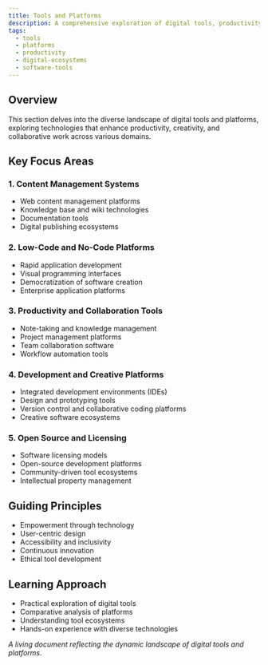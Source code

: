 ```yaml
---
title: Tools and Platforms
description: A comprehensive exploration of digital tools, productivity platforms, and technological ecosystems
tags:
  - tools
  - platforms
  - productivity
  - digital-ecosystems
  - software-tools
---
```


## Overview

This section delves into the diverse landscape of digital tools and platforms, exploring technologies that enhance productivity, creativity, and collaborative work across various domains.

## Key Focus Areas

### 1. Content Management Systems
- Web content management platforms
- Knowledge base and wiki technologies
- Documentation tools
- Digital publishing ecosystems

### 2. Low-Code and No-Code Platforms
- Rapid application development
- Visual programming interfaces
- Democratization of software creation
- Enterprise application platforms

### 3. Productivity and Collaboration Tools
- Note-taking and knowledge management
- Project management platforms
- Team collaboration software
- Workflow automation tools

### 4. Development and Creative Platforms
- Integrated development environments (IDEs)
- Design and prototyping tools
- Version control and collaborative coding platforms
- Creative software ecosystems

### 5. Open Source and Licensing
- Software licensing models
- Open-source development platforms
- Community-driven tool ecosystems
- Intellectual property management

## Guiding Principles
- Empowerment through technology
- User-centric design
- Accessibility and inclusivity
- Continuous innovation
- Ethical tool development

## Learning Approach
- Practical exploration of digital tools
- Comparative analysis of platforms
- Understanding tool ecosystems
- Hands-on experience with diverse technologies

*A living document reflecting the dynamic landscape of digital tools and platforms.*
